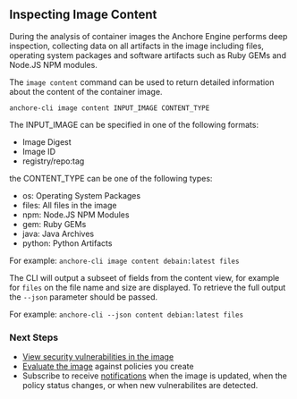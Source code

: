 ## Inspecting Image Content

During the analysis of container images the Anchore Engine performs deep inspection, collecting data on all artifacts in the image including files, operating system packages and software artifacts such as Ruby GEMs and Node.JS NPM modules.

The `image content` command can be used to return detailed information about the content of the container image.

`anchore-cli image content INPUT_IMAGE CONTENT_TYPE`

The INPUT_IMAGE can be specified in one of the following formats:

- Image Digest
- Image ID
- registry/repo:tag

the CONTENT_TYPE can be one of the following types:

- os: Operating System Packages
- files: All files in the image
- npm: Node.JS NPM Modules
- gem: Ruby GEMs
- java: Java Archives
- python: Python Artifacts

For example: `anchore-cli image content debain:latest files`

The CLI will output a subseet of fields from the content view, for example for `files` on the file name and size are displayed. To retrieve the full output the `--json` parameter should be passed. 

For example: `anchore-cli --json content debian:latest files`

### Next Steps

- [View security vulnerabilities in the image]()
- [Evaluate the image]() against policies you create
- Subscribe to receive [notifications]() when the image is updated, when the policy status changes, or when new vulnerabilites are detected. 

